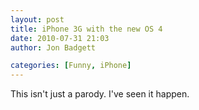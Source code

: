 ```yaml
---
layout: post
title: iPhone 3G with the new OS 4
date: 2010-07-31 21:03
author: Jon Badgett

categories: [Funny, iPhone]
---
```

This isn't just a parody. I've seen it happen.<br /><object width="480" height="385"><param name="movie" value="http://www.youtube.com/v/Pdk2cJpSXLg?fs=1&amp;hl=en_US"></param><param name="allowFullScreen" value="true"></param><param name="allowscriptaccess" value="always"></param><embed src="http://www.youtube.com/v/Pdk2cJpSXLg?fs=1&amp;hl=en_US" type="application/x-shockwave-flash" allowscriptaccess="always" allowfullscreen="true" width="480" height="385"></embed></object>
